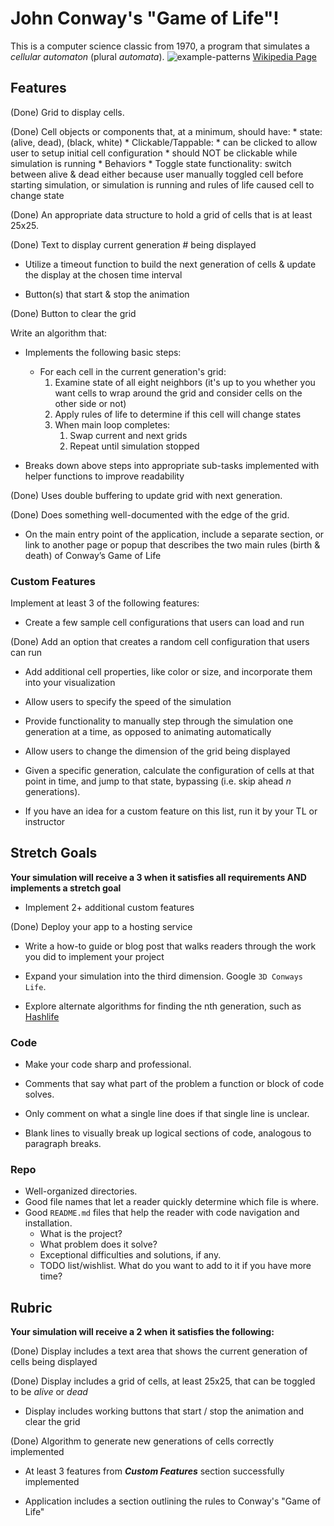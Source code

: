 # John Conway's "Game of Life"! 
This is a computer science classic from 1970, 
a program that simulates a _cellular automaton_ (plural _automata_).
![example-patterns](https://media.giphy.com/media/4VVZTvTqzRR0BUwNIH/giphy.gif)
[Wikipedia Page](https://en.wikipedia.org/wiki/Conway%27s_Game_of_Life#Examples_of_patterns)


## Features

(Done) Grid to display cells. 

(Done) Cell objects or components that, at a minimum, should have:
    * state: (alive, dead), (black, white)
    * Clickable/Tappable:
      * can be clicked to allow user to setup initial cell configuration
      * should NOT be clickable while simulation is running
    * Behaviors
      * Toggle state functionality: 
        switch between alive & dead either because user manually toggled cell before starting simulation, 
        or simulation is running and rules of life caused cell to change state

(Done) An appropriate data structure to hold a grid of cells that is at least 25x25.

(Done) Text to display current generation # being displayed

* Utilize a timeout function to build the next generation of cells & update the display at the chosen time interval

* Button(s) that start & stop the animation

(Done) Button to clear the grid

Write an algorithm that:

* Implements the following basic steps:
  * For each cell in the current generation's grid:
    1. Examine state of all eight neighbors 
      (it's up to you whether you want cells to wrap around the grid and consider cells on the other side or not)
    2. Apply rules of life to determine if this cell will change states
    3. When main loop completes:
       1. Swap current and next grids
       2. Repeat until simulation stopped

* Breaks down above steps into appropriate sub-tasks implemented with helper functions to improve readability

(Done) Uses double buffering to update grid with next generation.

(Done) Does something well-documented with the edge of the grid.

* On the main entry point of the application, include a separate section, or link to another page or popup that describes the two main rules (birth & death) of Conway’s Game of Life


### Custom Features

Implement at least 3 of the following features:

* Create a few sample cell configurations that users can load and run

(Done) Add an option that creates a random cell configuration that users can run

* Add additional cell properties, like color or size, and incorporate them into your visualization

* Allow users to specify the speed of the simulation

* Provide functionality to manually step through the simulation one generation at a time, as opposed to animating automatically

* Allow users to change the dimension of the grid being displayed

* Given a specific generation, calculate the configuration of cells at that point in time, 
  and jump to that state, bypassing (i.e. skip ahead _n_ generations).

* If you have an idea for a custom feature on this list, run it by your TL or instructor


## Stretch Goals

**Your simulation will receive a 3 when it satisfies all requirements AND implements a stretch goal**

* Implement 2+ additional custom features

(Done) Deploy your app to a hosting service

* Write a how-to guide or blog post that walks readers through the work you did to implement your project

* Expand your simulation into the third dimension. Google `3D Conways Life`.

* Explore alternate algorithms for finding the nth generation, such as [Hashlife](https://en.wikipedia.org/wiki/Hashlife)


### Code

* Make your code sharp and professional.

* Comments that say what part of the problem a function or block of code solves.

* Only comment on what a single line does if that single line is unclear.

* Blank lines to visually break up logical sections of code, analogous to paragraph breaks.


### Repo

* Well-organized directories.
* Good file names that let a reader quickly determine which file is where.
* Good `README.md` files that help the reader with code navigation and installation.
  * What is the project?
  * What problem does it solve?
  * Exceptional difficulties and solutions, if any.
  * TODO list/wishlist. What do you want to add to it if you have more time?

## Rubric

**Your simulation will receive a 2 when it satisfies the following:**

(Done) Display includes a text area that shows the current generation of cells being displayed

(Done) Display includes a grid of cells, at least 25x25, that can be toggled to be _alive_ or _dead_

* Display includes working buttons that start / stop the animation and clear the grid

(Done) Algorithm to generate new generations of cells correctly implemented

* At least 3 features from ***Custom Features*** section successfully implemented

* Application includes a section outlining the rules to Conway's "Game of Life"

